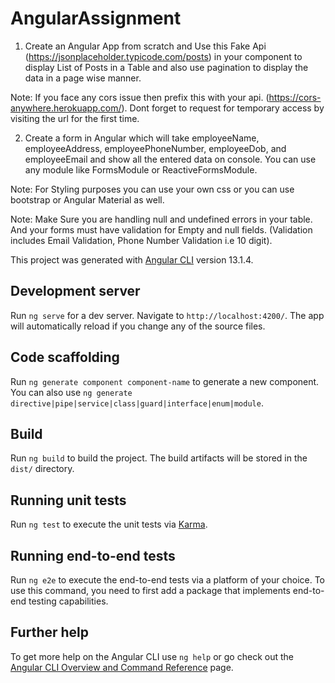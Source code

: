 # AngularAssignment

1. Create an Angular App from scratch and Use this Fake Api  (https://jsonplaceholder.typicode.com/posts) in your component to display List of Posts in a Table and also use pagination to display the data in a page wise manner. 


Note: If you face any cors issue then prefix this with your api. (https://cors-anywhere.herokuapp.com/). Dont forget to request for temporary access by visiting the url for the first time.


2. Create a form in Angular which will take employeeName, employeeAddress, employeePhoneNumber, employeeDob, and employeeEmail and show all the entered data on console. You can use any module like FormsModule or ReactiveFormsModule.


Note: For Styling purposes you can use your own css or you can use bootstrap or Angular Material as well.

Note: Make Sure you are handling null and undefined errors in your table. And your forms must have validation for Empty and null fields. (Validation includes Email Validation, Phone Number Validation i.e 10 digit).


This project was generated with [Angular CLI](https://github.com/angular/angular-cli) version 13.1.4.

## Development server

Run `ng serve` for a dev server. Navigate to `http://localhost:4200/`. The app will automatically reload if you change any of the source files.

## Code scaffolding

Run `ng generate component component-name` to generate a new component. You can also use `ng generate directive|pipe|service|class|guard|interface|enum|module`.

## Build

Run `ng build` to build the project. The build artifacts will be stored in the `dist/` directory.

## Running unit tests

Run `ng test` to execute the unit tests via [Karma](https://karma-runner.github.io).

## Running end-to-end tests

Run `ng e2e` to execute the end-to-end tests via a platform of your choice. To use this command, you need to first add a package that implements end-to-end testing capabilities.

## Further help

To get more help on the Angular CLI use `ng help` or go check out the [Angular CLI Overview and Command Reference](https://angular.io/cli) page.
